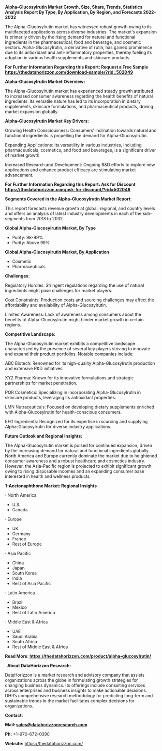 ﻿**Alpha-Glucosylrutin  Market Growth, Size, Share, Trends, Statistics Analysis Report By Type, By Application, By Region, and Forecasts 2022-2032**



The Alpha-Glucosylrutin market has witnessed robust growth owing to its multifaceted applications across diverse industries. The market's expansion is primarily driven by the rising demand for natural and functional ingredients in the pharmaceutical, food and beverage, and cosmetic sectors. Alpha-Glucosylrutin, a derivative of rutin, has gained prominence due to its antioxidant and anti-inflammatory properties, thereby fueling its adoption in various health supplements and skincare products. 

**For Further Information Regarding this Report: Request a Free Sample  <https://thedatahorizzon.com/download-sample/?rid=502049>** 

**Alpha-Glucosylrutin  Market** **Overview:** 

The Alpha-Glucosylrutin market has experienced steady growth attributed to increased consumer awareness regarding the health benefits of natural ingredients. Its versatile nature has led to its incorporation in dietary supplements, skincare formulations, and pharmaceutical products, driving market expansion globally.

**Alpha-Glucosylrutin  Market Key Drivers:**

Growing Health Consciousness: Consumers' inclination towards natural and functional ingredients is propelling the demand for Alpha-Glucosylrutin.

Expanding Applications: Its versatility in various industries, including pharmaceuticals, cosmetics, and food and beverages, is a significant driver of market growth.

Increased Research and Development: Ongoing R&D efforts to explore new applications and enhance product efficacy are stimulating market advancement.

**For Further Information Regarding this Report: Ask for Discount <https://thedatahorizzon.com/ask-for-discount/?rid=502049>** 

**Segments Covered in the Alpha-Glucosylrutin Market Report:**

This report forecasts revenue growth at global, regional, and country levels and offers an analysis of latest industry developments in each of the sub-segments from 2018 to 2032.

**Global Alpha-Glucosylrutin Market, By Type**

- Purity: 98-99%
- Purity: Above 99%

**Global Alpha-Glucosylrutin Market, By Application**

- Cosmetic
- Pharmaceuticals

**Challenges:**

Regulatory Hurdles: Stringent regulations regarding the use of natural ingredients might pose challenges for market players.

Cost Constraints: Production costs and sourcing challenges may affect the affordability and availability of Alpha-Glucosylrutin.

Limited Awareness: Lack of awareness among consumers about the benefits of Alpha-Glucosylrutin might hinder market growth in certain regions.

**Competitive Landscape:** 

The Alpha-Glucosylrutin market exhibits a competitive landscape characterized by the presence of several key players striving to innovate and expand their product portfolios. Notable companies include:

ABC Biotech: Renowned for its high-quality Alpha-Glucosylrutin production and extensive R&D initiatives.

XYZ Pharma: Known for its innovative formulations and strategic partnerships for market penetration.

PQR Cosmetics: Specializing in incorporating Alpha-Glucosylrutin in skincare products, leveraging its antioxidant properties.

LMN Nutraceuticals: Focused on developing dietary supplements enriched with Alpha-Glucosylrutin for health-conscious consumers.

EFG Ingredients: Recognized for its expertise in sourcing and supplying Alpha-Glucosylrutin for diverse industry applications.

**Future Outlook and Regional Insights:** 

The Alpha-Glucosylrutin market is poised for continued expansion, driven by the increasing demand for natural and functional ingredients globally. North America and Europe currently dominate the market due to heightened consumer awareness and a robust healthcare and cosmetics industry. However, the Asia-Pacific region is projected to exhibit significant growth owing to rising disposable incomes and an expanding consumer base interested in health and wellness products.

**1-Acetonaphthone Market: Regional Insights**

· North America

- U.S.
- Canada

· Europe

- UK
- Germany
- France
- Rest of Europe

· Asia Pacific

- China
- Japan
- South Korea
- India
- Rest of Asia Pacific

· Latin America

- Brazil
- Mexico
- Rest of Latin America

· Middle East & Africa

- UAE
- Saudi Arabia
- South Africa
- Rest of Middle East & Africa

**Read More: <https://thedatahorizzon.com/product/alpha-glucosylrutin/>** 

` `**About DataHorizzon Research:**

DataHorizzon is a market research and advisory company that assists organizations across the globe in formulating growth strategies for changing business dynamics. Its offerings include consulting services across enterprises and business insights to make actionable decisions. DHR’s comprehensive research methodology for predicting long-term and sustainable trends in the market facilitates complex decisions for organizations.

**Contact:**

**Mail: <sales@datahorizzonresearch.com>**

**Ph:** +1–970–672–0390

**Website:** <https://thedatahorizzon.com/>

